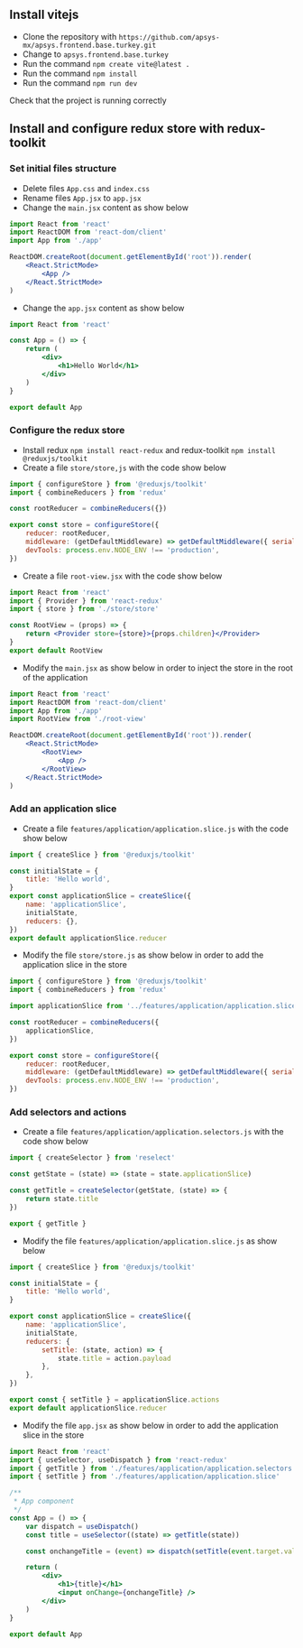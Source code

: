## Install vitejs

-   Clone the repository with `https://github.com/apsys-mx/apsys.frontend.base.turkey.git`
-   Change to `apsys.frontend.base.turkey`
-   Run the command `npm create vite@latest .`
-   Run the command `npm install`
-   Run the command `npm run dev`

Check that the project is running correctly

## Install and configure redux store with redux-toolkit

### Set initial files structure

-   Delete files `App.css` and `index.css`
-   Rename files `App.jsx` to `app.jsx`
-   Change the `main.jsx` content as show below

```jsx
import React from 'react'
import ReactDOM from 'react-dom/client'
import App from './app'

ReactDOM.createRoot(document.getElementById('root')).render(
	<React.StrictMode>
		<App />
	</React.StrictMode>
)
```

-   Change the `app.jsx` content as show below

```jsx
import React from 'react'

const App = () => {
	return (
		<div>
			<h1>Hello World</h1>
		</div>
	)
}

export default App
```

### Configure the redux store

-   Install redux `npm install react-redux` and redux-toolkit `npm install @reduxjs/toolkit`
-   Create a file `store/store,js` with the code show below

```javascript
import { configureStore } from '@reduxjs/toolkit'
import { combineReducers } from 'redux'

const rootReducer = combineReducers({})

export const store = configureStore({
	reducer: rootReducer,
	middleware: (getDefaultMiddleware) => getDefaultMiddleware({ serializableCheck: false }),
	devTools: process.env.NODE_ENV !== 'production',
})
```

-   Create a file `root-view.jsx` with the code show below

```jsx
import React from 'react'
import { Provider } from 'react-redux'
import { store } from './store/store'

const RootView = (props) => {
	return <Provider store={store}>{props.children}</Provider>
}
export default RootView
```

-   Modify the `main.jsx` as show below in order to inject the store in the root of the application

```jsx
import React from 'react'
import ReactDOM from 'react-dom/client'
import App from './app'
import RootView from './root-view'

ReactDOM.createRoot(document.getElementById('root')).render(
	<React.StrictMode>
		<RootView>
			<App />
		</RootView>
	</React.StrictMode>
)
```

### Add an application slice

-   Create a file `features/application/application.slice.js` with the code show below

```javascript
import { createSlice } from '@reduxjs/toolkit'

const initialState = {
	title: 'Hello world',
}
export const applicationSlice = createSlice({
	name: 'applicationSlice',
	initialState,
	reducers: {},
})
export default applicationSlice.reducer
```

-   Modify the file `store/store.js` as show below in order to add the application slice in the store

```javascript
import { configureStore } from '@reduxjs/toolkit'
import { combineReducers } from 'redux'

import applicationSlice from '../features/application/application.slice'

const rootReducer = combineReducers({
	applicationSlice,
})

export const store = configureStore({
	reducer: rootReducer,
	middleware: (getDefaultMiddleware) => getDefaultMiddleware({ serializableCheck: false }),
	devTools: process.env.NODE_ENV !== 'production',
})
```

### Add selectors and actions

-   Create a file `features/application/application.selectors.js` with the code show below

```javascript
import { createSelector } from 'reselect'

const getState = (state) => (state = state.applicationSlice)

const getTitle = createSelector(getState, (state) => {
	return state.title
})

export { getTitle }
```

-   Modify the file `features/application/application.slice.js` as show below

```javascript
import { createSlice } from '@reduxjs/toolkit'

const initialState = {
	title: 'Hello world',
}

export const applicationSlice = createSlice({
	name: 'applicationSlice',
	initialState,
	reducers: {
		setTitle: (state, action) => {
			state.title = action.payload
		},
	},
})

export const { setTitle } = applicationSlice.actions
export default applicationSlice.reducer
```

-   Modify the file `app.jsx` as show below in order to add the application slice in the store

```jsx
import React from 'react'
import { useSelector, useDispatch } from 'react-redux'
import { getTitle } from './features/application/application.selectors'
import { setTitle } from './features/application/application.slice'

/**
 * App component
 */
const App = () => {
	var dispatch = useDispatch()
	const title = useSelector((state) => getTitle(state))

	const onchangeTitle = (event) => dispatch(setTitle(event.target.value))

	return (
		<div>
			<h1>{title}</h1>
			<input onChange={onchangeTitle} />
		</div>
	)
}

export default App
```
